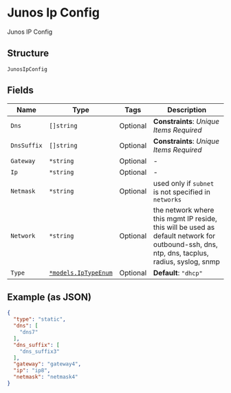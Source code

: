 
# Junos Ip Config

Junos IP Config

## Structure

`JunosIpConfig`

## Fields

| Name | Type | Tags | Description |
|  --- | --- | --- | --- |
| `Dns` | `[]string` | Optional | **Constraints**: *Unique Items Required* |
| `DnsSuffix` | `[]string` | Optional | **Constraints**: *Unique Items Required* |
| `Gateway` | `*string` | Optional | - |
| `Ip` | `*string` | Optional | - |
| `Netmask` | `*string` | Optional | used only if `subnet` is not specified in `networks` |
| `Network` | `*string` | Optional | the network where this mgmt IP reside, this will be used as default network for outbound-ssh, dns, ntp, dns, tacplus, radius, syslog, snmp |
| `Type` | [`*models.IpTypeEnum`](../../doc/models/ip-type-enum.md) | Optional | **Default**: `"dhcp"` |

## Example (as JSON)

```json
{
  "type": "static",
  "dns": [
    "dns7"
  ],
  "dns_suffix": [
    "dns_suffix3"
  ],
  "gateway": "gateway4",
  "ip": "ip8",
  "netmask": "netmask4"
}
```

